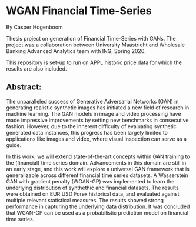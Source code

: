 # WGAN Financial Time-Series

By Casper Hogenboom

Thesis project on generation of Financial Time-Series with GANs. The project was a collaboration between University Maastricht and Wholesale Banking Advanced Analytics team with ING, Spring 2020.

This repository is set-up to run on APPL historic price data for which the results are also included. 


## Abstract: 
The unparalleled success of Generative Adversarial Networks (GAN) in generating realistic synthetic images has initiated a new field of research in machine learning. The GAN models in image and video processing have made impressive improvements by setting new benchmarks in consecutive fashion. However, due to the inherent difficulty of evaluating synthetic generated data instances, this progress has been largely limited to applications like images and video, where visual inspection can serve as a guide.

In this work, we will extend state-of-the-art concepts within GAN training to the (financial) time series domain. Advancements in this domain are still in an early stage, and this work will explore a universal GAN framework that is generalizable across different financial time series datasets.  A Wasserstein GAN with gradient penalty (WGAN-GP) was implemented to learn the underlying distribution of synthethic and financial datasets. The results were obtained on EUR USD Forex historical data, and evaluated against multiple relevant statistical measures. The results showed strong performance in capturing the underlying data distribution. It was concluded that WGAN-GP can be used as a probabilistic prediction model on financial time series.
